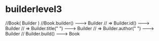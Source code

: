 # builderlevel3
//Book( Builder )
    //Book.builder()  ---> Builder
        // =>  Builder.id() ---> Builder
            // => Builder.title(" ") ---> Builder
                // => Builder.author(" ") ---> Builder
                    // Builder.build()  ---> Book

